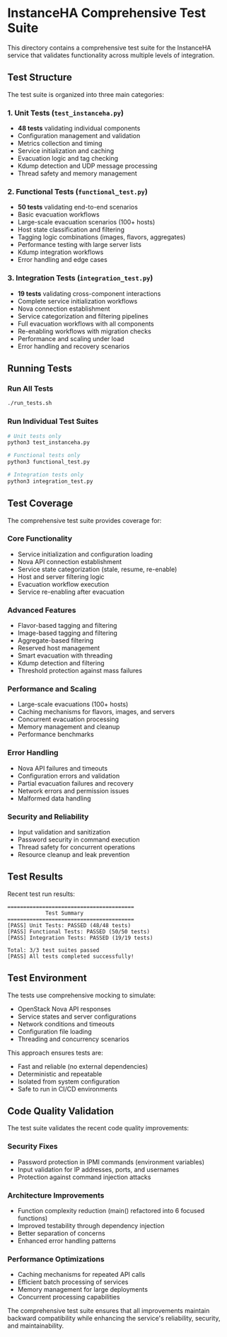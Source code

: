 # InstanceHA Comprehensive Test Suite

This directory contains a comprehensive test suite for the InstanceHA service that validates functionality across multiple levels of integration.

## Test Structure

The test suite is organized into three main categories:

### 1. Unit Tests (`test_instanceha.py`)
- **48 tests** validating individual components
- Configuration management and validation
- Metrics collection and timing
- Service initialization and caching
- Evacuation logic and tag checking
- Kdump detection and UDP message processing
- Thread safety and memory management

### 2. Functional Tests (`functional_test.py`)
- **50 tests** validating end-to-end scenarios
- Basic evacuation workflows
- Large-scale evacuation scenarios (100+ hosts)
- Host state classification and filtering
- Tagging logic combinations (images, flavors, aggregates)
- Performance testing with large server lists
- Kdump integration workflows
- Error handling and edge cases

### 3. Integration Tests (`integration_test.py`)
- **19 tests** validating cross-component interactions
- Complete service initialization workflows
- Nova connection establishment
- Service categorization and filtering pipelines
- Full evacuation workflows with all components
- Re-enabling workflows with migration checks
- Performance and scaling under load
- Error handling and recovery scenarios

## Running Tests

### Run All Tests
```bash
./run_tests.sh
```

### Run Individual Test Suites
```bash
# Unit tests only
python3 test_instanceha.py

# Functional tests only
python3 functional_test.py

# Integration tests only
python3 integration_test.py
```

## Test Coverage

The comprehensive test suite provides coverage for:

### Core Functionality
- Service initialization and configuration loading
- Nova API connection establishment
- Service state categorization (stale, resume, re-enable)
- Host and server filtering logic
- Evacuation workflow execution
- Service re-enabling after evacuation

### Advanced Features
- Flavor-based tagging and filtering
- Image-based tagging and filtering
- Aggregate-based filtering
- Reserved host management
- Smart evacuation with threading
- Kdump detection and filtering
- Threshold protection against mass failures

### Performance and Scaling
- Large-scale evacuations (100+ hosts)
- Caching mechanisms for flavors, images, and servers
- Concurrent evacuation processing
- Memory management and cleanup
- Performance benchmarks

### Error Handling
- Nova API failures and timeouts
- Configuration errors and validation
- Partial evacuation failures and recovery
- Network errors and permission issues
- Malformed data handling

### Security and Reliability
- Input validation and sanitization
- Password security in command execution
- Thread safety for concurrent operations
- Resource cleanup and leak prevention

## Test Results

Recent test run results:

```
========================================
            Test Summary
========================================
[PASS] Unit Tests: PASSED (48/48 tests)
[PASS] Functional Tests: PASSED (50/50 tests)
[PASS] Integration Tests: PASSED (19/19 tests)

Total: 3/3 test suites passed
[PASS] All tests completed successfully!
```

## Test Environment

The tests use comprehensive mocking to simulate:
- OpenStack Nova API responses
- Service states and server configurations
- Network conditions and timeouts
- Configuration file loading
- Threading and concurrency scenarios

This approach ensures tests are:
- Fast and reliable (no external dependencies)
- Deterministic and repeatable
- Isolated from system configuration
- Safe to run in CI/CD environments

## Code Quality Validation

The test suite validates the recent code quality improvements:

### Security Fixes
- Password protection in IPMI commands (environment variables)
- Input validation for IP addresses, ports, and usernames
- Protection against command injection attacks

### Architecture Improvements
- Function complexity reduction (main() refactored into 6 focused functions)
- Improved testability through dependency injection
- Better separation of concerns
- Enhanced error handling patterns

### Performance Optimizations
- Caching mechanisms for repeated API calls
- Efficient batch processing of services
- Memory management for large deployments
- Concurrent processing capabilities

The comprehensive test suite ensures that all improvements maintain backward compatibility while enhancing the service's reliability, security, and maintainability.
